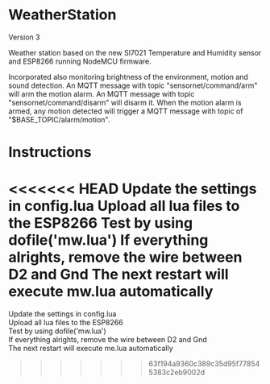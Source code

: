 # **WeatherStation** #
Version 3

Weather station based on the new SI7021 Temperature and Humidity sensor and ESP8266 running NodeMCU firmware.

Incorporated also monitoring brightness of the environment, motion and sound detection.
An MQTT message with topic "sensornet/command/arm" will arm the motion alarm.
An MQTT message with topic "sensornet/command/disarm" will disarm it.
When the motion alarm is armed, any motion detected will trigger a MQTT message with topic of "$BASE_TOPIC/alarm/motion".


# Instructions
<<<<<<< HEAD
Update the settings in config.lua
Upload all lua files to the ESP8266
Test by using dofile('mw.lua')
If everything alrights, remove the wire between D2 and Gnd
The next restart will execute mw.lua automatically
=======
Update the settings in config.lua<br/>
Upload all lua files to the ESP8266<br/>
Test by using dofile('mw.lua')<br/>
If everything alrights, remove the wire between D2 and Gnd<br/>
The next restart will execute me.lua automatically<br/>
>>>>>>> 63f194a9360c389c35d95f778545383c2eb9002d



